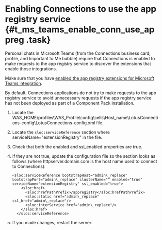 # Enabling Connections to use the app registry service {#t_ms_teams_enable_conn_use_appreg .task}

Personal chats in Microsoft Teams \(from the Connections business card, profile, and Important to Me bubble\) require that Connections is enabled to make requests to the app registry service to discover the extensions that enable those integrations.

Make sure that you have [enabled the app registry extensions for Microsoft Teams integration](#t_ms_teams_enable_conn_use_appreg).

By default, Connections applications do not try to make requests to the app registry service to avoid unnecessary requests if the app registry service has not been deployed as part of a Component Pack installation.

1.  Locate the WAS\_HOME\\profiles\\WAS\_Profile\\config\\cells\\Host\_name\\LotusConnections-config\\LotusConnections-config.xml file.

2.  Locate the `sloc:serviceReference` section where serviceName="extensionRegistry" in the file.

3.  Check that both the enabled and ssl\_enabled properties are true.

4.  If they are not true, update the configuration file so the section looks as follows \(where httpserver.domain.com is the host name used to connect to Connections\):

    ```
    <sloc:serviceReference bootstrapHost="admin\_replace" bootstrapPort="admin\_replace" clusterName="" enabled="true" serviceName="extensionRegistry" ssl_enabled="true">
        <sloc:href>
          <sloc:hrefPathPrefix>/appregistry</sloc:hrefPathPrefix>
          <sloc:static href="admin\_replace" ssl_href="admin\_replace"/>
          <sloc:interService href="admin\_replace"/>
        </sloc:href>
      </sloc:serviceReference>
    ```

5.  If you made changes, restart the server.


